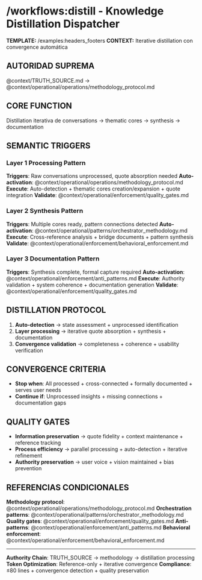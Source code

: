 # /workflows:distill - Knowledge Distillation Dispatcher

**TEMPLATE:** /examples:headers_footers
**CONTEXT:** Iterative distillation con convergence automática

## AUTORIDAD SUPREMA
@context/TRUTH_SOURCE.md → @context/operational/operations/methodology_protocol.md

## CORE FUNCTION
Distillation iterativa de conversations → thematic cores → synthesis → documentation

## SEMANTIC TRIGGERS

### Layer 1 Processing Pattern
**Triggers**: Raw conversations unprocessed, quote absorption needed
**Auto-activation**: @context/operational/operations/methodology_protocol.md
**Execute**: Auto-detection + thematic cores creation/expansion + quote integration
**Validate**: @context/operational/enforcement/quality_gates.md

### Layer 2 Synthesis Pattern
**Triggers**: Multiple cores ready, pattern connections detected
**Auto-activation**: @context/operational/patterns/orchestrator_methodology.md
**Execute**: Cross-reference analysis + bridge documents + pattern synthesis
**Validate**: @context/operational/enforcement/behavioral_enforcement.md

### Layer 3 Documentation Pattern
**Triggers**: Synthesis complete, formal capture required
**Auto-activation**: @context/operational/enforcement/anti_patterns.md
**Execute**: Authority validation + system coherence + documentation generation
**Validate**: @context/operational/enforcement/quality_gates.md

## DISTILLATION PROTOCOL
1. **Auto-detection** → state assessment + unprocessed identification
2. **Layer processing** → iterative quote absorption + synthesis + documentation
3. **Convergence validation** → completeness + coherence + usability verification

## CONVERGENCE CRITERIA
- **Stop when**: All processed + cross-connected + formally documented + serves user needs
- **Continue if**: Unprocessed insights + missing connections + documentation gaps

## QUALITY GATES
- **Information preservation** → quote fidelity + context maintenance + reference tracking
- **Process efficiency** → parallel processing + auto-detection + iterative refinement
- **Authority preservation** → user voice + vision maintained + bias prevention

## REFERENCIAS CONDICIONALES
**Methodology protocol**: @context/operational/operations/methodology_protocol.md
**Orchestration patterns**: @context/operational/patterns/orchestrator_methodology.md
**Quality gates**: @context/operational/enforcement/quality_gates.md
**Anti-patterns**: @context/operational/enforcement/anti_patterns.md
**Behavioral enforcement**: @context/operational/enforcement/behavioral_enforcement.md

---
**Authority Chain**: TRUTH_SOURCE → methodology → distillation processing
**Token Optimization**: Reference-only + iterative convergence
**Compliance**: ≤80 lines + convergence detection + quality preservation